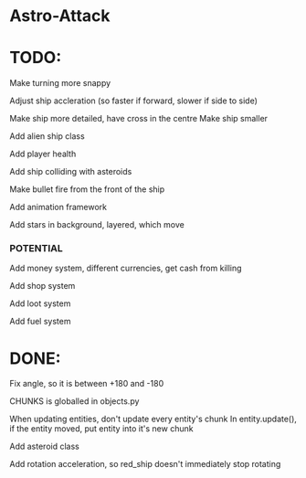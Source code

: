# Astro-Attack


# TODO:
Make turning more snappy

Adjust ship accleration (so faster if forward, slower if side to side)

Make ship more detailed, have cross in the centre
Make ship smaller

Add alien ship class

Add player health

Add ship colliding with asteroids

Make bullet fire from the front of the ship

Add animation framework

Add stars in background, layered, which move

### POTENTIAL ###

Add money system, different currencies, get cash from killing

Add shop system

Add loot system

Add fuel system


# DONE:
Fix angle, so it is between +180 and -180

CHUNKS is globalled in objects.py

When updating entities, don't update every entity's chunk 
In entity.update(), if the entity moved, put entity into it's new chunk

Add asteroid class

Add rotation acceleration, so red_ship doesn't immediately stop rotating